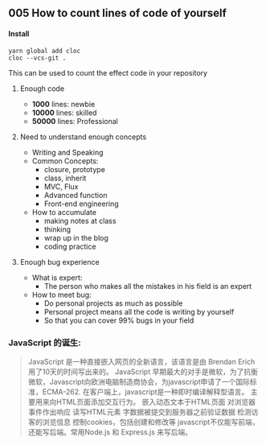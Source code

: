 ## 005 How to count lines of code of yourself

#### Install
 ```
 yarn global add cloc
 cloc --vcs-git .
 ```
This can be used to count the effect code in your repository

1. Enough code
   - **1000** lines: newbie
   - **10000** lines: skilled
   - **50000** lines: Professional

2. Need to understand enough concepts
   - Writing and Speaking
   - Common Concepts:
     - closure, prototype
     - class, inherit
     - MVC, Flux
     - Advanced function
     - Front-end engineering
   - How to accumulate
     - making notes at class
     - thinking
     - wrap up in the blog
     - coding practice

3. Enough bug experience
    - What is expert:
      - The person who makes all the mistakes in his field is an expert
    - How to meet bug:
      - Do personal projects as much as possible
      - Personal project means all the code is writing by yourself
      - So that you can cover 99% bugs in your field

### JavaScript 的诞生:
> JavaScript 是一种直接嵌入网页的全新语言，该语言是由 Brendan Erich用了10天的时间写出来的。
JavaScript 早期最大的对手是微软，为了抗衡微软，Javascript向欧洲电脑制造商协会，为javascript申请了一个国际标准，ECMA-262.
在客户端上，javascript是一种即时编译解释型语言。
 主要用来向HTML页面添加交互行为。
嵌入动态文本于HTML页面
对浏览器事件作出响应
读写HTML元素
字数据被提交到服务器之前验证数据
检测访客的浏览信息
控制cookies，包括创建和修改等
>javascript不仅能写前端，还能写后端。常用Node.js 和 Express.js 来写后端。



